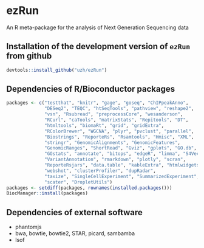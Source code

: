 # ezRun
An R meta-package for the analysis of Next Generation Sequencing data

## Installation of the development version of `ezRun` from github

```R
devtools::install_github("uzh/ezRun")
```

## Dependencies of R/Bioconductor packages
```R
packages <- c("testthat", "knitr", "gage", "goseq", "ChIPpeakAnno", 
              "DESeq2", "TEQC", "htSeqTools", "pathview", "reshape2", 
              "vsn", "Rsubread", "preprocessCore", "wesanderson",
              "RCurl", "caTools", "matrixStats", "Repitools", "DT", 
              "htmltools", "biomaRt", "grid", "gridExtra",
              "RColorBrewer", "WGCNA", "plyr", "pvclust", "parallel", 
              "Biostrings", "ReporteRs", "Rsamtools", "Hmisc", "XML", 
              "stringr", "GenomicAlignments", "GenomicFeatures",
              "GenomicRanges", "ShortRead", "Gviz", "gplots", "GO.db", 
              "GOstats", "annotate", "bitops", "edgeR", "limma", "S4Vectors",
              "VariantAnnotation", "rmarkdown", "plotly", "scran",
              "ReporteRsjars", "data.table", "kableExtra", "htmlwidgets",
              "webshot", "clusterProfiler", "dupRadar",
              "taxize", "SingleCellExperiment", "SummarizedExperiment",
              "scater", "DropletUtils")
packages <- setdiff(packages, rownames(installed.packages()))
BiocManager::install(packages)
```

## Dependencies of external software
* phantomjs
* bwa, bowtie, bowtie2, STAR, picard, sambamba
* lsof